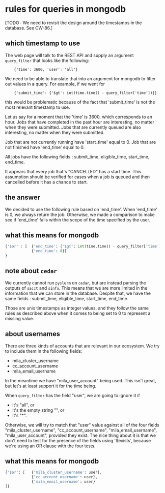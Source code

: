 # rules for queries in mongodb

[TODO : We need to revisit the design around the timestamps in the database. See CW-86.]

## which timestamp to use

The web page will talk to the REST API and supply an argument
`query_filter` that looks like the following:
```
    {'time': 3600, 'user': 'all'}
```

We need to be able to translate that into an argument for mongodb
to filter out values in a query. For example, if we went for
```
    {'submit_time': {'$gt': int(time.time() - query_filter['time'])}}
```
this would be problematic because of the fact that 'submit_time' is
not the most relevant timestamp to use.

Let us say for a moment that the 'time' is 3600, which corresponds to an hour.
Jobs that have completed in the past hour are interesting, no matter when
they were submitted. Jobs that are currently queued are also interesting, no matter
when they were submitted.

Job that are not currently running have 'start_time' equal to 0.
Job that are not finished have 'end_time' equal to 0.

All jobs have the following fields : submit_time, eligible_time, start_time, end_time.

It appears that every job that's "CANCELLED" has a start time. This assumption should be verified
for cases when a job is queued and then cancelled before it has a chance to start.

## the answer

We decided to use the following rule based on 'end_time'.
When 'end_time' is 0, we always return the job.
Otherwise, we made a comparison to make see if 'end_time'
falls within the scope of the time specified by the user.

## what this means for mongodb

```python
{'$or' : [  {'end_time': {'$gt': int(time.time() - query_filter['time'])}},
            {'end_time': 0}]
}
```

## note about `cedar`

We currently cannot run `pyslurm` on `cedar`, but are instead parsing the outputs of `sacct` and `sinfo`.
This means that we are more limited in the information that we can store in the database.
Despite that, we have the same fields : submit_time, eligible_time, start_time, end_time.

Those are unix timestamps as integer values, and they follow the same rules as described above
when it comes to being set to 0 to represent a missing value.

## about usernames

There are three kinds of accounts that are relevant in our ecosystem.
We try to include them in the following fields:

- mila_cluster_username
- cc_account_username
- mila_email_username

In the meantime we have "mila_user_account" being used. This isn't great,
but let's at least support it for the time being.

When `query_filter` has the field "user", we are going to ignore it if
- it's "all", or
- it's the empty string "", or
- it's "*".

Otherwise, we will try to match that "user" value against all of the four
fields "mila_cluster_username", "cc_account_username", "mila_email_username",
"mila_user_account", provided they exist. The nice thing about it is that
we don't need to test for the presence of the fields using '$exists', because
we're using an OR clause with the four tests.

## what this means for mongodb

```python
{'$or': [   {'mila_cluster_username': user}, 
            {'cc_account_username': user}, 
            {'mila_email_username': user}
]}
```
